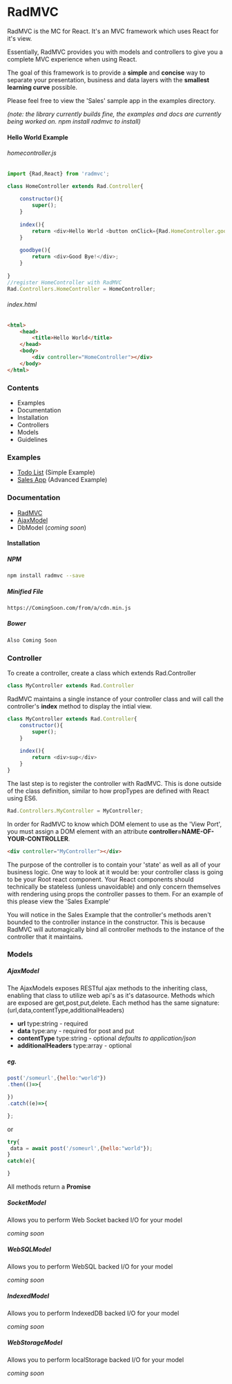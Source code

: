 # RadMVC

RadMVC is the MC for React. It's an MVC framework which uses React for it's view.

Essentially, RadMVC provides you with models and controllers to give you a complete MVC experience when using React.

The goal of this framework is to provide a **simple** and **concise** way to separate your presentation, business and data layers with the **smallest learning curve** possible.

Please feel free to view the 'Sales' sample app in the examples directory.

*(note: the library currently builds fine, the examples and docs are currently being worked on. npm install radmvc to install)*

#### Hello World Example
###### homecontroller.js
```javascript
import {Rad,React} from 'radmvc';

class HomeController extends Rad.Controller{
    
    constructor(){
        super();
    }
    
    index(){
        return <div>Hello World <button onClick={Rad.HomeController.goodbye}>Bye!</button></div>;
    }
    
    goodbye(){
        return <div>Good Bye!</div>;
    }
    
}
//register HomeController with RadMVC
Rad.Controllers.HomeController = HomeController;
```
###### index.html
```html
<html>
    <head>
        <title>Hello World</title>
    </head>
    <body>
        <div controller="HomeController"></div>
    </body>
</html>
```

### Contents
- Examples
- Documentation
- Installation
- Controllers
- Models
- Guidelines

### Examples
- [Todo List](https://github.com/jitcoder/RadMVC/tree/master/examples/todolist) (Simple Example)
- [Sales App](https://github.com/jitcoder/radmvc/examples/salesapp) (Advanced Example)

### Documentation
- [RadMVC](https://github.com/jitcoder/radmvc/docs/radmvc.md)
- [AjaxModel](https://github.com/jitcoder/radmvc/docs/ajaxmodel.md)
- DbModel (*coming soon*)

#### Installation

##### NPM
```sh
npm install radmvc --save
```

##### Minified File
```sh
https://ComingSoon.com/from/a/cdn.min.js
```

##### Bower
```sh
Also Coming Soon
```

### Controller

To create a controller, create a class which extends Rad.Controller
```javascript
class MyController extends Rad.Controller
```

RadMVC maintains a single instance of your controller  class and will call the controller's **index** method to display the intial view.
```javascript
class MyController extends Rad.Controller{
    constructor(){
        super();
    }
    
    index(){
        return <div>sup</div>
    }
}
```

The last step is to register the controller with RadMVC. This is done outside of the class definition, similar to how propTypes are defined with React using ES6.

```javascript
Rad.Controllers.MyController = MyController;
```

In order for RadMVC to know which DOM element to use as the 'View Port', you must assign a DOM element with an attribute **controller=NAME-OF-YOUR-CONTROLLER**.

```html
<div controller="MyController"></div>
```

The purpose of the controller is to contain your 'state' as well as all of your business logic. One way to look at it would be: your controller class is going to be your Root react component. Your React components should technically be stateless (unless unavoidable) and only concern themselves with rendering using props the controller passes to them. For an example of this please view the 'Sales Example'

You will notice in the Sales Example that the controller's methods aren't bounded to the controller instance in the constructor. This is because RadMVC will automagically bind all controller methods to the instance of the controller that it maintains.

### Models
##### AjaxModel
The AjaxModels exposes RESTful ajax methods to the inheriting class, enabling that class to utilize web api's as it's datasource.
Methods which are exposed are get,post,put,delete. Each method has the same signature: (url,data,contentType,additionalHeaders)

- **url** type:string - required
- **data** type:any - required for post and put
- **contentType** type:string - optional *defaults to application/json*
- **additionalHeaders** type:array - optional

##### eg.
```javascript
post('/someurl',{hello:"world"})
.then(()=>{

})
.catch((e)=>{

};
```
or
```javascript
try{
 data = await post('/someurl',{hello:"world"});
}
catch(e){

}
```

All methods return a **Promise**

##### SocketModel
Allows you to perform Web Socket backed I/O for your model

*coming soon*
##### WebSQLModel
Allows you to perform WebSQL backed I/O for your model

*coming soon*
##### IndexedModel
Allows you to perform IndexedDB backed I/O for your model

*coming soon*
##### WebStorageModel
Allows you to perform localStorage backed I/O for your model

*coming soon*

